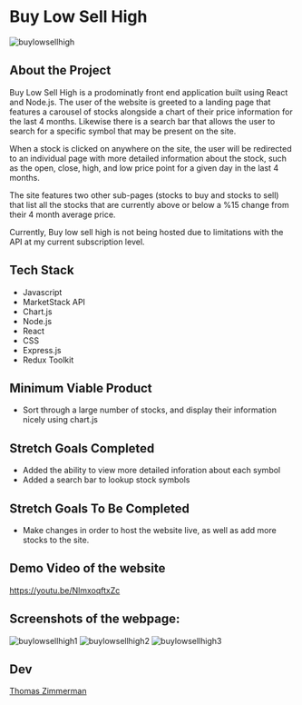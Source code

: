 # Buy Low Sell High

![buylowsellhigh](https://user-images.githubusercontent.com/107579894/206868613-408589b6-eb75-4a89-934a-218be654a996.jpg)


## About the Project
Buy Low Sell High is a prodominatly front end application built using React and Node.js.
The user of the website is greeted to a landing page that features a carousel of stocks alongside a chart of their price information for the last 4 months. Likewise there is a search bar that allows the user to search for a specific symbol that may be present on the site.

When a stock is clicked on anywhere on the site, the user will be redirected to an individual page with more detailed information about the stock, such as the open, close, high, and low price point for a given day in the last 4 months.

The site features two other sub-pages (stocks to buy and stocks to sell) that list all the stocks that are currently above or below a %15 change from their 4 month average price.

Currently, Buy low sell high is not being hosted due to limitations with the API at my current subscription level.


## Tech Stack

* Javascript
* MarketStack API
* Chart.js
* Node.js
* React
* CSS
* Express.js
* Redux Toolkit

## Minimum Viable Product

* Sort through a large number of stocks, and display their information nicely using chart.js

## Stretch Goals Completed

* Added the ability to view more detailed inforation about each symbol
* Added a search bar to lookup stock symbols

## Stretch Goals To Be Completed

* Make changes in order to host the website live, as well as add more stocks to the site.

## Demo Video of the website

https://youtu.be/NlmxoqftxZc

## Screenshots of the webpage:

![buylowsellhigh1](https://user-images.githubusercontent.com/107579894/206868635-71af81b9-62df-4ac1-970b-1d66de99091c.jpg)
![buylowsellhigh2](https://user-images.githubusercontent.com/107579894/206868638-fac6b310-5e30-43b1-a841-4ce88da424e7.jpg)
![buylowsellhigh3](https://user-images.githubusercontent.com/107579894/206868643-968bd8e0-39d6-4066-8c44-646e89dd3e25.jpg)


## Dev

[Thomas Zimmerman](https://github.com/clintwestwords)


